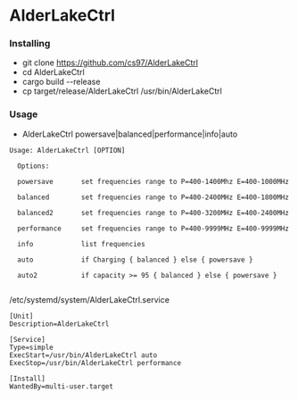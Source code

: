# AlderLakeCtrl

### Installing
* git clone https://github.com/cs97/AlderLakeCtrl
* cd AlderLakeCtrl
* cargo build --release
* cp target/release/AlderLakeCtrl /usr/bin/AlderLakeCtrl

### Usage
* AlderLakeCtrl powersave|balanced|performance|info|auto

```
Usage: AlderLakeCtrl [OPTION]

  Options:
  
  powersave       set frequencies range to P=400-1400Mhz E=400-1000MHz
  
  balanced        set frequencies range to P=400-2400MHz E=400-1800MHz
  
  balanced2       set frequencies range to P=400-3200MHz E=400-2400MHz

  performance     set frequencies range to P=400-9999MHz E=400-9999MHz
  
  info            list frequencies
  
  auto            if Charging { balanced } else { powersave }
  
  auto2           if capacity >= 95 { balanced } else { powersave }


```

/etc/systemd/system/AlderLakeCtrl.service
```
[Unit]
Description=AlderLakeCtrl

[Service]
Type=simple
ExecStart=/usr/bin/AlderLakeCtrl auto
ExecStop=/usr/bin/AlderLakeCtrl performance

[Install]
WantedBy=multi-user.target
```
